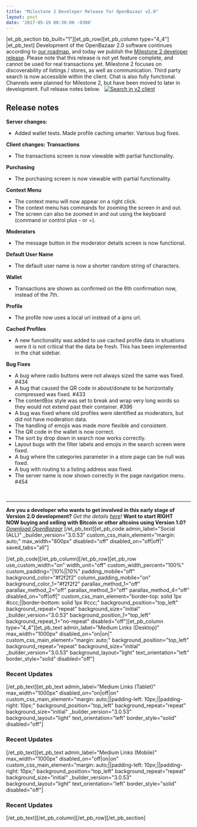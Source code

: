 ```yaml
---
title: "Milestone 2 Developer Release for OpenBazaar v2.0" 
layout: post
date: '2017-05-19 00:30:00 -0300'
---
```

        
\[et\_pb\_section bb\_built="1"\]\[et\_pb\_row\]\[et\_pb\_column type="4\_4"\]\[et\_pb\_text\] Development of the OpenBazaar 2.0 software continues according to [our roadmap](https://trello.com/b/dF6ymHGU/openbazaar-high-level-roadmap), and today we publish the [Milestone 2 developer release](https://github.com/OpenBazaar/openbazaar-desktop/releases/tag/v2.0.4). Please note that this release is not yet feature complete, and cannot be used for real transactions yet. Milestone 2 focuses on discoverability of listings / stores, as well as communication. Third party search is now accessible within the client. Chat is also fully functional. Channels were planned for Milestone 2, but have been moved to later in development. Full release notes below.   [![Search in v2 client](https://blog.openbazaar.org/wp-content/uploads/2017/05/Screenshot-from-2017-05-19-15-18-03-1024x648.png)](https://blog.openbazaar.org/wp-content/uploads/2017/05/Screenshot-from-2017-05-19-15-18-03.png)

Release notes
-------------

**Server changes:**

*   Added wallet tests. Made profile caching smarter. Various bug fixes.

**Client changes:** **Transactions**

*   The transactions screen is now viewable with partial functionality.

**Purchasing**

*   The purchasing screen is now viewable with partial functionality.

**Context Menu**

*   The context menu will now appear on a right click.
*   The context menu has commands for zooming the screen in and out.
*   The screen can also be zoomed in and out using the keyboard (command or control plus - or =).

**Moderators**

*   The message button in the moderator details screen is now functional.

**Default User Name**

*   The default user name is now a shorter random string of characters.

**Wallet**

*   Transactions are shown as confirmed on the 6th confirmation now, instead of the 7th.

**Profile**

*   The profile now uses a local url instead of a ipns url.

**Cached Profiles**

*   A new functionality was added to use cached profile data in situations were it is not critical that the data be fresh. This has been implemented in the chat sidebar.

**Bug Fixes**

*   A bug where radio buttons were not always sized the same was fixed. #434
*   A bug that caused the QR code in about/donate to be horizontally compressed was fixed. #433
*   The contentBox style was set to break and wrap very long words so they would not extend past their container. #396
*   A bug was fixed where old profiles were identified as moderators, but did not have moderation data.
*   The handling of emojis was made more flexible and consistent.
*   The QR code in the wallet is now correct.
*   The sort by drop down in search now works correctly.
*   Layout bugs with the filter labels and emojis in the search screen were fixed.
*   A bug where the categories parameter in a store page can be null was fixed.
*   A bug with routing to a listing address was fixed.
*   The server name is now shown correctly in the page navigation menu. #454

 

* * *

**Are you a developer who wants to get involved in this early stage of Version 2.0 development?** _Get the details [here](https://blog.openbazaar.org/milestone-1-developer-release-for-openbazaar-2-0/#.WJuWRxIrLOR)!_ **Want to start RIGHT NOW buying and selling with Bitcoin or other altcoins using Version 1.0?** _[Download OpenBazaar](http://openbazaar.org/)_ \[/et\_pb\_text\]\[et\_pb\_code admin\_label="Social (ALL)" \_builder\_version="3.0.53" custom\_css\_main\_element="margin: auto;" max\_width="800px" disabled="off" disabled\_on="off|off|" saved\_tabs="all"\]<div width="100%" style="margin: 0 auto !important;"><!-- \[et\_pb\_line\_break\_holder\] --><!-- \[et\_pb\_line\_break\_holder\] --><div class="a2a\_kit a2a\_kit\_size\_32 a2a\_default\_style"><!-- \[et\_pb\_line\_break\_holder\] --> <a class="a2a\_button\_tumblr"></a><!-- \[et\_pb\_line\_break\_holder\] --> <a class="a2a\_button\_facebook"></a><!-- \[et\_pb\_line\_break\_holder\] --> <a class="a2a\_button\_twitter"></a><!-- \[et\_pb\_line\_break\_holder\] --> <a class="a2a\_dd" href="https://www.addtoany.com/share"></a><!-- \[et\_pb\_line\_break\_holder\] --></div><!-- \[et\_pb\_line\_break\_holder\] --><!-- \[et\_pb\_line\_break\_holder\] --><script async src="https://static.addtoany.com/menu/page.js"></script><!-- \[et\_pb\_line\_break\_holder\] --><!-- \[et\_pb\_line\_break\_holder\] --></div>\[/et\_pb\_code\]\[/et\_pb\_column\]\[/et\_pb\_row\]\[et\_pb\_row use\_custom\_width="on" width\_unit="off" custom\_width\_percent="100%" custom\_padding="|10%||10%" padding\_mobile="off" background\_color="#f2f2f2" column\_padding\_mobile="on" background\_color\_1="#f2f2f2" parallax\_method\_1="off" parallax\_method\_2="off" parallax\_method\_3="off" parallax\_method\_4="off" disabled\_on="off|off|" custom\_css\_main\_element="border-top: solid 1px #ccc;||border-bottom: solid 1px #ccc;" background\_position="top\_left" background\_repeat="repeat" background\_size="initial" \_builder\_version="3.0.53" background\_position\_1="top\_left" background\_repeat\_1="no-repeat" disabled="off"\]\[et\_pb\_column type="4\_4"\]\[et\_pb\_text admin\_label="Medium Links (Desktop)" max\_width="1000px" disabled\_on="on|on|" custom\_css\_main\_element="margin: auto;" background\_position="top\_left" background\_repeat="repeat" background\_size="initial" \_builder\_version="3.0.53" background\_layout="light" text\_orientation="left" border_style="solid" disabled="off"\]

### Recent Updates

\[/et\_pb\_text\]\[et\_pb\_text admin\_label="Medium Links (Tablet)" max\_width="1000px" disabled\_on="on|off|on" custom\_css\_main\_element="margin: auto;||padding-left: 10px;||padding-right: 10px;" background\_position="top\_left" background\_repeat="repeat" background\_size="initial" \_builder\_version="3.0.53" background\_layout="light" text\_orientation="left" border_style="solid" disabled="off"\]

### Recent Updates

\[/et\_pb\_text\]\[et\_pb\_text admin\_label="Medium Links (Mobile)" max\_width="1000px" disabled\_on="off|on|on" custom\_css\_main\_element="margin: auto;||padding-left: 10px;||padding-right: 10px;" background\_position="top\_left" background\_repeat="repeat" background\_size="initial" \_builder\_version="3.0.53" background\_layout="light" text\_orientation="left" border_style="solid" disabled="off"\]

### Recent Updates

\[/et\_pb\_text\]\[/et\_pb\_column\]\[/et\_pb\_row\]\[/et\_pb\_section\]
